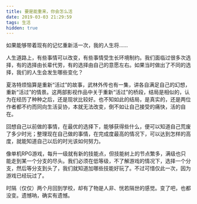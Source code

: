 ```yaml
---
title: 要是能重来，你会怎么活
date: 2019-03-03 21:29:59
tags: 生活
hidden: true
---
```


如果能够带着现有的记忆重新活一次，我的人生将……

人生道路上，有些事情可以改变，有些事情受生长环境制约。我们面临过很多次选择，有的选择由长辈代劳，有的选择由自己的意愿左右。如果当时做出了不同的选择，我们的人生会发生哪些变化？

夏洛特烦恼算是重新“活过”的故事，武林外传也有一集，讲各自满足自己的幻想，重新“活过”的情景。这两部影视作品中关于重新“活过”的桥段，结局是相似的，认为在经历了种种之后，还是现状比较好。也不知如此的结局，是真实的，还是两位作者都不约而同向生活妥协，本就无法改变，倒不如让自己接受的痛快，活的自在。

回想自己以前做的事情，在最优的选择下，能够获得些什么，便可以知道自己荒废了多少时光；整理现在自己做的事情，在完成度最高的情况下，可以达到怎样的高度，就能知道自己以后的时光该如何努力。

像单机RPG游戏，每升一级就有新的技能点，但技能树上的节点繁多，满级也只能走到某一个分支的尽头。我们必须在低等级，不了解游戏的情况下，选择一个分支，然后等分支到头了，我们就知道加哪些技能好玩了。不过可惜仅此一次，因为游戏已经玩过了。

时隔（仅仅）两个月回到学校，却有了物是人非、恍若隔世的感觉。变了吧，也都没变。遗憾呐，确实有遗憾。
